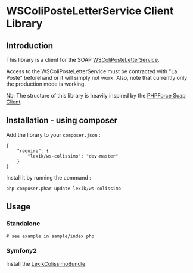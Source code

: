 WSColiPosteLetterService Client Library
=======================================

## Introduction

This library is a client for the SOAP 
[WSColiPosteLetterService](https://www.coliposte.fr/pro/docs/docutheque/divers/socolissimo/integrationwsshipping.pdf).

Access to the WSColiPosteLetterService must be contracted with "La Poste" beforehand or 
it will simply not work. Also, note that currently only the production mode is working.

Nb: The structure of this library is heavily inspired by the 
[PHPForce Soap Client](https://github.com/phpforce/soap-client).

## Installation - using composer

Add the library to your `composer.json` :

```
{
    "require": {
        "lexik/ws-colissimo": "dev-master"
    }
}
```
Install it by running the command :

```
php composer.phar update lexik/ws-colissimo
```

## Usage

### Standalone

```
# see example in sample/index.php
```

### Symfony2

Install the [LexikColissimoBundle](https://github.com/lexik/LexikColissimoBundle).
